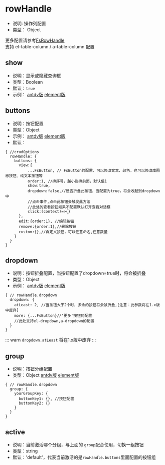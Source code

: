 # rowHandle
* 说明: 操作列配置
* 类型： Object

更多配置请参考[FsRowHandle](../components/crud/crud/fs-row-handle.md)    
支持 el-table-column / a-table-column 配置
## show
* 说明：显示或隐藏查询框
* 类型：Boolean
* 默认：`true`
* 示例： [antdv版](http://fast-crud.docmirror.cn/antdv/#/crud/feature/hide)
  [element版](http://fast-crud.docmirror.cn/element/#/crud/feature/hide)


## buttons
* 说明：按钮配置
* 类型：Object
* 示例： [antdv版](http://fast-crud.docmirror.cn/antdv/#/crud/feature/dropdown)
  [element版](http://fast-crud.docmirror.cn/element/#/crud/feature/dropdown)
* 默认：
```json5
{ //crudOptions
  rowHandle: {
    buttons: {
      view:{
          ...FsButton, // FsButton的配置，可以修改文本、颜色，也可以修改成图标按钮、纯文本按钮等
          order:1, //排序号，越小则排前面，默认值1
          show:true, 
          dropdown:false,//是否折叠此按钮，当配置为true，将会收起到dropdown中
          //点击事件,点击此按钮会触发此方法
          //此处的查看按钮如果不配置默认打开查看对话框
          click:(context)=>{} 
      },
      edit:{order:1}, //编辑按钮
      remove:{order:1},//删除按钮
      custom:{},//自定义按钮，可以任意命名,任意数量
    }
  }
}
```

## dropdown
* 说明：按钮折叠配置，当按钮配置了dropdown=true时，将会被折叠
* 类型：Object
* 示例： [antdv版](http://fast-crud.docmirror.cn/antdv/#/crud/feature/dropdown)
  [element版](http://fast-crud.docmirror.cn/element/#/crud/feature/dropdown)
```json5
{ // rowHandle.dropdown
  dropdown: {
    atLeast: 2, //当按钮大于2个时，多余的按钮将会被折叠,[注意：此参数将在1.x版中废弃]
    more: {...FsButton}//'更多'按钮的配置
    //此处支持el-dropdown,a-dropdown的配置
  }
}
```

::: warn
`dropdown.atLeast` 将在1.x版中废弃
:::


## group
* 说明：按钮分组配置
* 类型：Object
  [antdv版](http://fast-crud.docmirror.cn/antdv/#/crud/form/group)
  [element版](http://fast-crud.docmirror.cn/element/#/crud/form/group)
```json5
{ // rowHandle.dropdown
  group: {
    yourGroupKey: {
      buttonKey1: {}, //按钮配置
      buttonKey2: {}
    }
  }
}
```

## active
* 说明：当前激活哪个分组，与上面的 `group`配合使用，切换一组按钮
* 类型：string
* 默认：'default'，代表当前激活的是`rowHandle.buttons`里面配置的按钮组

